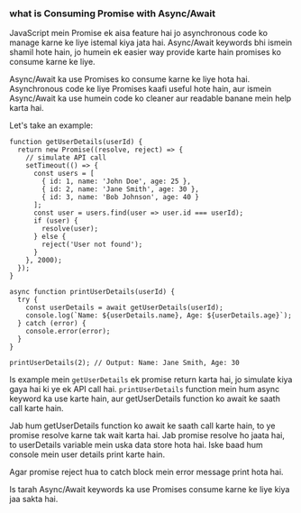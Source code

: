### what is Consuming Promise with Async/Await

JavaScript mein Promise ek aisa feature hai jo asynchronous code ko manage karne ke liye istemal kiya jata hai. Async/Await keywords bhi ismein shamil hote hain, jo humein ek easier way provide karte hain promises ko consume karne ke liye.

Async/Await ka use Promises ko consume karne ke liye hota hai. Asynchronous code ke liye Promises kaafi useful hote hain, aur ismein Async/Await ka use humein code ko cleaner aur readable banane mein help karta hai.

Let's take an example:

```
function getUserDetails(userId) {
  return new Promise((resolve, reject) => {
    // simulate API call
    setTimeout(() => {
      const users = [
        { id: 1, name: 'John Doe', age: 25 },
        { id: 2, name: 'Jane Smith', age: 30 },
        { id: 3, name: 'Bob Johnson', age: 40 }
      ];
      const user = users.find(user => user.id === userId);
      if (user) {
        resolve(user);
      } else {
        reject('User not found');
      }
    }, 2000);
  });
}

async function printUserDetails(userId) {
  try {
    const userDetails = await getUserDetails(userId);
    console.log(`Name: ${userDetails.name}, Age: ${userDetails.age}`);
  } catch (error) {
    console.error(error);
  }
}

printUserDetails(2); // Output: Name: Jane Smith, Age: 30
```

Is example mein `getUserDetails` ek promise return karta hai, jo simulate kiya gaya hai ki ye ek API call hai. `printUserDetails` function mein hum async keyword ka use karte hain, aur getUserDetails function ko await ke saath call karte hain.

Jab hum getUserDetails function ko await ke saath call karte hain, to ye promise resolve karne tak wait karta hai. Jab promise resolve ho jaata hai, to userDetails variable mein uska data store hota hai. Iske baad hum console mein user details print karte hain.

Agar promise reject hua to catch block mein error message print hota hai.

Is tarah Async/Await keywords ka use Promises consume karne ke liye kiya jaa sakta hai.
